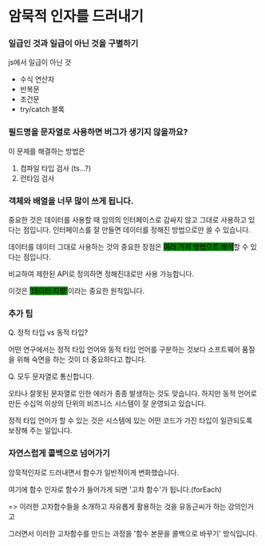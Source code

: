 # 암묵적 인자를 드러내기

### 일급인 것과 일급이 아닌 것을 구별하기

js에서 일급이 아닌 것

* 수식 연산자
* 반복문
* 조건문
* try/catch 블록



### 필드명을 문자열로 사용하면 버그가 생기지 않을까요?

이 문제를 해결하는 방법은&#x20;

1. 컴파일 타입 검사 (ts...?)
2. 런타임 검사



### 객체와 배열을 너무 많이 쓰게 됩니다.

중요한 것은 데이터를 사용할 때 임의의 인터페이스로 감싸지 않고 그대로 사용하고 있다는 점입니다. 인터페이스를 잘 만들면 데이터를 정해진 방법으로만 쓸 수 있습니다.



데이터를 데이터 그대로 사용하는 것의 중요한 장점은 <mark style="background-color:green;">여러 가지 방법으로 해석</mark>할 수 있다는 점입니다.

비교하여 제한된 API로 정의하면 정해진대로만 사용 가능합니다.



이것은 <mark style="background-color:green;">'데이터 지향'</mark>이라는 중요한 원칙입니다.



### 추가 팁

Q. 정적 타입 vs 동적 타입?

어떤 연구에서는 정적 타입 언어와 동적 타입 언어를 구분하는 것보다 소프트웨어 품질을 위해 숙면을 하는 것이 더 중요하다고 합니다.



Q. 모두 문자열로 통신합니다.

오타나 잘못된 문자열로 인한 에러가 종종 발생하는 것도 맞습니다. 하지만 동적 언어로 만든 수십억 이상의 단위의 비즈니스 시스템이 잘 운영되고 있습니다.

정적 타입 언어가 할 수 있는 것은 시스템에 있는 어떤 코드가 가진 타입이 일관되도록 보장해 주는 일입니다.



### 자연스럽게 콜백으로 넘어가기

암묵적인자로 드러내면서 함수가 일반적이게 변화했습니다.

여기에 함수 인자로 함수가 들어가게 되면 '고차 함수'가 됩니다.(forEach)

\=> 이러한 고차함수들을 소개하고 자유롭게 활용하는 것을 유동근씨가 하는 강의인거고



그러면서 이러한 고차함수를 만드는 과정을 '함수 본문을 콜백으로 바꾸기' 방식입니다.

